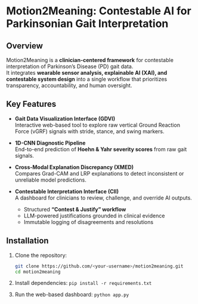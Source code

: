 # Motion2Meaning: Contestable AI for Parkinsonian Gait Interpretation

## Overview
Motion2Meaning is a **clinician-centered framework** for contestable interpretation of Parkinson’s Disease (PD) gait data.  
It integrates **wearable sensor analysis, explainable AI (XAI), and contestable system design** into a single workflow that prioritizes transparency, accountability, and human oversight.


## Key Features
- **Gait Data Visualization Interface (GDVI)**  
  Interactive web-based tool to explore raw vertical Ground Reaction Force (vGRF) signals with stride, stance, and swing markers.

- **1D-CNN Diagnostic Pipeline**  
  End-to-end prediction of **Hoehn & Yahr severity scores** from raw gait signals.

- **Cross-Modal Explanation Discrepancy (XMED)**  
  Compares Grad-CAM and LRP explanations to detect inconsistent or unreliable model predictions.

- **Contestable Interpretation Interface (CII)**  
  A dashboard for clinicians to review, challenge, and override AI outputs.  
  - Structured **“Contest & Justify” workflow**  
  - LLM-powered justifications grounded in clinical evidence  
  - Immutable logging of disagreements and resolutions  

## Installation
1. Clone the repository:
   ```bash
   git clone https://github.com/<your-username>/motion2meaning.git
   cd motion2meaning
   ```
2. Install dependencies:
```pip install -r requirements.txt```

3. Run the web-based dashboard:
   ```python app.py```
